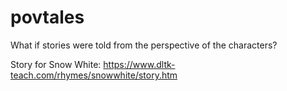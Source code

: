 # povtales
What if stories were told from the perspective of the characters?


Story for Snow White: https://www.dltk-teach.com/rhymes/snowwhite/story.htm
